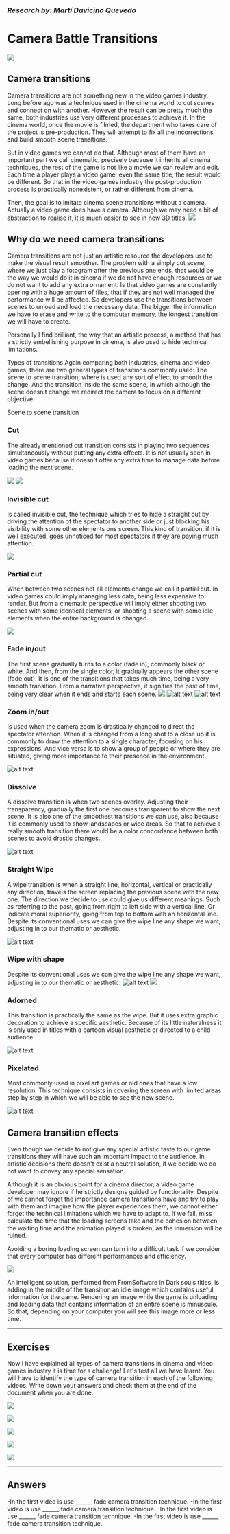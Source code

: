 ### *Research by: Martí Davicino Quevedo*

# Camera Battle Transitions 

![](https://github.com/MartiDavicino/Camera-Batltle-Transitions/blob/main/Web%20page/Docs/intro.gif)

## Camera transitions

Camera transitions are not something new in the video games industry. Long before ago was a technique used in the cinema world to cut scenes and connect on with another. However the result can be pretty much the same, both industries use very different processes to achieve it. In the cinema world, once the movie is filmed, the department who takes care of the project is pre-production. They will attempt to fix all the incorrections and build smooth scene transitions.

But in video games we cannot do that. Although most of them have an important part we call cinematic, precisely because it inherits all cinema techniques, the rest of the game is not like a movie we can review and edit. Each time a player plays a video game, even the same title, the result would be different. So that in the video games industry the post-production process is practically nonexistent, or rather different from cinema.

Then, the goal is to imitate cinema scene transitions without a camera. Actually a video game does have a camera. Although we may need a bit of abstraction to realise it, it is much easier to see in new 3D titles.
![](https://github.com/MartiDavicino/Camera-Batltle-Transitions/blob/main/Web%20page/Docs/camera.jpeg)

## Why do we need camera transitions

Camera transitions are not just an artistic resource the developers use to make the visual result smoother. The problem with a simply cut scene, where we just play a fotogram after the previous one ends, that would be the way we would do it in cinema if we do not have enough resources or we do not want to add any extra ornament. Is that video games are constantly opering with a huge amount of files, that if they are not well managed the performance will be affected. So developers use the transitions between scenes to unload and load the necessary data. The bigger the information we have to erase and write to the computer memory, the longest transition we will have to create.

Personally I find brilliant, the way that an artistic process, a method that has a strictly embellishing purpose in cinema, is also used to hide technical limitations.

Types of transitions
Again comparing both industries, cinema and video games, there are two general types of transitions commonly used:
The scene to scene transition, where is used any sort of effect to smooth the change. And the transition inside the same scene, in which although the scene doesn’t change we redirect the camera to focus on a different objective.

Scene to scene transition
### Cut
The already mentioned cut transition consists in playing two sequences simultaneously without putting any extra effects. It is not usually seen in video games because it doesn't offer any extra time to manage data before loading the next scene.

![](https://github.com/MartiDavicino/Camera-Batltle-Transitions/blob/main/Web%20page/Docs/cut%20batman.gif)
![](https://github.com/MartiDavicino/Camera-Batltle-Transitions/blob/main/Web%20page/Docs/cut%20in.gif)

### Invisible cut
Is called invisible cut, the technique which tries to hide a straight cut by driving the attention of the spectator to another side or just blocking his visibility with some other elements ons screen. This kind of transition, if it is well executed, goes unnoticed for most spectators if they are paying much attention.

![](https://github.com/MartiDavicino/Camera-Batltle-Transitions/blob/main/Web%20page/Docs/artificial.gif)

### Partial cut
When between two scenes not all elements change we call it partial cut. In video games could imply managing less data, being less expensive to render. But from a cinematic perspective will imply either shooting two scenes with some identical elements, or shooting a scene with some idle elements when the entire background is changed.

![](https://github.com/MartiDavicino/Camera-Batltle-Transitions/blob/main/Web%20page/Docs/baby%20driver.gif)

### Fade in/out
The first scene gradually turns to a color (fade in), commonly black or white. And then, from the single color, it gradually appears the other scene (fade out). It is one of the transitions that takes much time, being a very smooth transition. From a narrative perspective, it signifies the past of time, being very clear when it ends and starts each scene.
![](https://github.com/MartiDavicino/Camera-Batltle-Transitions/blob/main/Web%20page/Docs/fade%20flash.gif)
![alt text](https://github.com/MartiDavicino/Camera-Batltle-Transitions/blob/main/Web%20page/Docs/fade%20in.gif)
![alt text](https://github.com/MartiDavicino/Camera-Batltle-Transitions/blob/main/Web%20page/Docs/fade.gif)

### Zoom in/out
Is used when the camera zoom is drastically changed to direct the spectator attention. When it is changed from a long shot to a close up it is commonly to draw the attention to a single character, focusing on his expressions. And vice versa is to show a group of people or where they are situated, giving more importance to their presence in the environment.

![alt text](https://github.com/MartiDavicino/Camera-Batltle-Transitions/blob/main/Web%20page/Docs/demo2-v2.gif)

### Dissolve
A dissolve transition is when two scenes overlay. Adjusting their transparency, gradually the first one becomes transparent to show the next scene. It is also one of the smoothest transitions we can use, also because it is commonly used to show landscapes or wide areas. So that to achieve a really smooth transition there would be a color concordance between both scenes to avoid drastic changes.

![alt text](https://github.com/MartiDavicino/Camera-Batltle-Transitions/blob/main/Web%20page/Docs/dissolve.gif)

### Straight Wipe
A wipe transition is when a straight line, horizontal, vertical or practically any direction, travels the screen replacing the previous scene with the new one. The direction we decide to use could give us different meanings. Such as referring to the past, going from right to left side with a vertical line. Or indicate moral superiority, going from top to bottom with an horizontal line.
Despite its conventional uses we can give the wipe line any shape we want, adjusting in to our thematic or aesthetic.

![alt text](https://github.com/MartiDavicino/Camera-Batltle-Transitions/blob/main/Web%20page/Docs/diagonal%20wipe%202.gif)

### Wipe with shape
Despite its conventional uses we can give the wipe line any shape we want, adjusting in to our thematic or aesthetic.
![alt text](https://github.com/MartiDavicino/Camera-Batltle-Transitions/blob/main/Web%20page/Docs/center%20wipe.gif)
![](https://github.com/MartiDavicino/Camera-Batltle-Transitions/blob/main/Web%20page/Docs/isthiswipe.gif)

### Adorned
This transition is practically the same as the wipe. But it uses extra graphic decoration to achieve a specific aesthetic. Because of its little naturalness it is only used in titles with a cartoon visual aesthetic or directed to a child audience.

![alt text](https://github.com/MartiDavicino/Camera-Batltle-Transitions/blob/main/Web%20page/Docs/colorful.gif)


### Pixelated
Most commonly used in pixel art games or old ones that have a low resolution. This technique consists in covering the screen with limited areas step by step in which we will be able to see the new scene.

![alt text](https://github.com/MartiDavicino/Camera-Batltle-Transitions/blob/main/Web%20page/Docs/color%202.gif)

## Camera transition effects
Even though we decide to not give any special artistic taste to our game transitions they will have such an important impact to the audience. In artistic decisions there doesn't exist a neutral solution, if we decide we do not want to convey any special sensation.

Although it is an obvious point for a cinema director, a video game developer may ignore if he strictly designs guided by functionality. Despite of we cannot forget the importance camera transitions have and try to play with them and imagine how the player experiences them, we cannot either forget the technical limitations which we have to adapt to. If we fail, miss calculate the time that the loading screens take and the cohesion between the waiting time and the animation played is broken, as the inmersion will be ruined.

Avoiding a boring loading screen can turn into a difficult task if we consider that every 
computer has different performances and efficiency.

![](https://github.com/MartiDavicino/Camera-Batltle-Transitions/blob/main/Web%20page/Docs/loading%20ds2.jpg)

An intelligent solution, performed from FromSoftware in Dark souls titles, is adding in the middle of the transition an idle image which contains useful information for the game. Rendering an image while the game is unloading and loading data that contains information of an entire scene is minuscule. So that, depending on your computer you will see this image more or less time.


***
## Exercises
Now I have explained all types of camera transitions in cinema and video games industry it is time for a challenge! Let's test all we have learnt. You will have to identify the type of camera transition in each of the following videos. Write down your answers and check them at the end of the document when you are done.

![](https://github.com/MartiDavicino/Camera-Batltle-Transitions/blob/main/Web%20page/Docs/aladin.gif)

![](https://github.com/MartiDavicino/Camera-Batltle-Transitions/blob/main/Web%20page/Docs/composed.gif)

![](https://github.com/MartiDavicino/Camera-Batltle-Transitions/blob/main/Web%20page/Docs/diagonal%20wipe.gif)

![](https://github.com/MartiDavicino/Camera-Batltle-Transitions/blob/main/Web%20page/Docs/artificial%202.gif)

![](https://github.com/MartiDavicino/Camera-Batltle-Transitions/blob/main/Web%20page/Docs/follow%20action.gif)

***
## Answers
-In the first video is use ______ fade camera transition technique.
-In the first video is use ______ fade camera transition technique.
-In the first video is use ______ fade camera transition technique.
-In the first video is use ______ fade camera transition technique.

